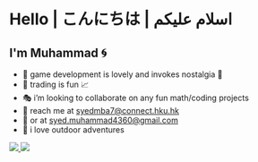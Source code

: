 # Hello | こんにちは | اسلام عليكم

## I'm Muhammad 🌀

- 🧩 game development is lovely and invokes nostalgia 👾
- 🏹 trading is fun 📈
- 🎭 i’m looking to collaborate on any fun math/coding projects
- 🔮 reach me at [syedmba7@connect.hku.hk](mailto:syedmba7@connect.hku.hk)
- 🔭 or at [syed.muhammad4360@gmail.com](mailto:syed.muhammad4360@gmail.com)
- 🍭 i love outdoor adventures

<a href="https://github.com/syedmba7#gh-dark-mode-only">
  <img src="https://images3.alphacoders.com/704/thumb-1920-704387.png"/>
</a>

<a href="https://github.com/syedmba7#gh-light-mode-only">
  <img src="https://www.teahub.io/photos/full/172-1727218_shiina-mayuri-steins-mayuri-shiina-steins-gate.jpg"/>
</a>
